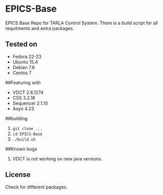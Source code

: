# EPICS-Base
EPICS Base Repo for TARLA Control System.
There is a build script for all requitments and extra packages.


## Tested on
- Fedora 22-23
- Ubuntu 15.4
- Debian 7.8
- Centos 7

##Featuring with
- VDCT 2.6.1274
- CSS 3.2.16
- Sequencer 2.1.10
- Asyn 4.23

##building
1. ```git clone ...```
2. ```cd EPICS-Base```
3. ```./build.sh```



##Known bugs
1. VDCT is not working on new java versions.

## License

Check for different packages.

